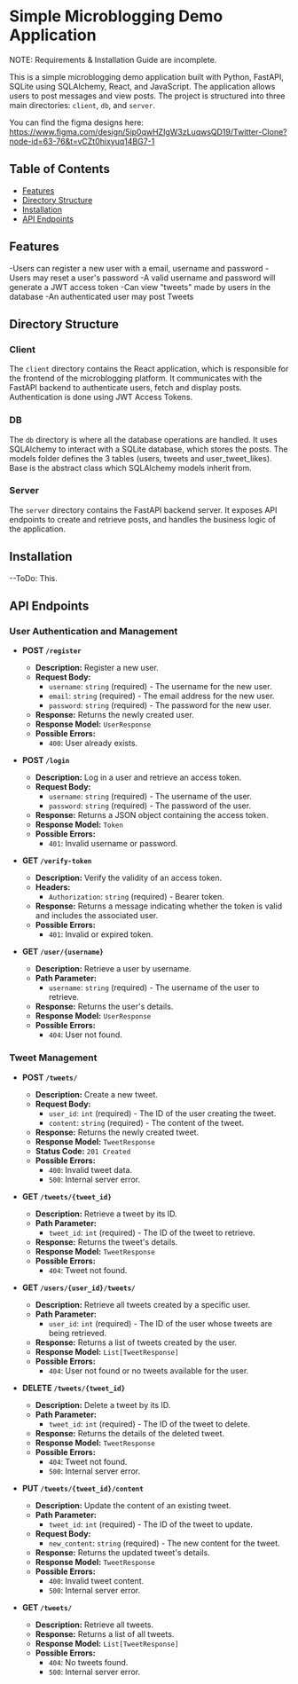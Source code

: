 # Simple Microblogging Demo Application

NOTE: Requirements & Installation Guide are incomplete.

This is a simple microblogging demo application built with Python, FastAPI, SQLite using SQLAlchemy, React, and JavaScript. The application allows users to post messages and view posts. The project is structured into three main directories: `client`, `db`, and `server`.

You can find the figma designs here: https://www.figma.com/design/5ip0qwHZIgW3zLuqwsQD19/Twitter-Clone?node-id=63-76&t=vCZt0hixyuq14BG7-1

## Table of Contents

- [Features](#features)
- [Directory Structure](#directory-structure)
- [Installation](#installation)
- [API Endpoints](#api-endpoints)

## Features

-Users can register a new user with a email, username and password
-Users may reset a user's password
-A valid username and password will generate a JWT access token
-Can view "tweets" made by users in the database
-An authenticated user may post Tweets

## Directory Structure

### Client

The `client` directory contains the React application, which is responsible for the frontend of the microblogging platform. It communicates with the FastAPI backend to authenticate users, fetch and display posts. Authentication is done using JWT Access Tokens.

### DB

The `db` directory is where all the database operations are handled. It uses SQLAlchemy to interact with a SQLite database, which stores the posts. The models folder defines the 3 tables (users, tweets and user_tweet_likes). Base is the abstract class which SQLAlchemy models inherit from.

### Server

The `server` directory contains the FastAPI backend server. It exposes API endpoints to create and retrieve posts, and handles the business logic of the application.

## Installation

--ToDo: This.

## API Endpoints

### User Authentication and Management

- **POST `/register`**
  - **Description:** Register a new user.
  - **Request Body:** 
    - `username`: `string` (required) - The username for the new user.
    - `email`: `string` (required) - The email address for the new user.
    - `password`: `string` (required) - The password for the new user.
  - **Response:** Returns the newly created user.
  - **Response Model:** `UserResponse`
  - **Possible Errors:**
    - `400`: User already exists.

- **POST `/login`**
  - **Description:** Log in a user and retrieve an access token.
  - **Request Body:**
    - `username`: `string` (required) - The username of the user.
    - `password`: `string` (required) - The password of the user.
  - **Response:** Returns a JSON object containing the access token.
  - **Response Model:** `Token`
  - **Possible Errors:**
    - `401`: Invalid username or password.

- **GET `/verify-token`**
  - **Description:** Verify the validity of an access token.
  - **Headers:**
    - `Authorization`: `string` (required) - Bearer token.
  - **Response:** Returns a message indicating whether the token is valid and includes the associated user.
  - **Possible Errors:**
    - `401`: Invalid or expired token.

- **GET `/user/{username}`**
  - **Description:** Retrieve a user by username.
  - **Path Parameter:**
    - `username`: `string` (required) - The username of the user to retrieve.
  - **Response:** Returns the user's details.
  - **Response Model:** `UserResponse`
  - **Possible Errors:**
    - `404`: User not found.

### Tweet Management

- **POST `/tweets/`**
  - **Description:** Create a new tweet.
  - **Request Body:**
    - `user_id`: `int` (required) - The ID of the user creating the tweet.
    - `content`: `string` (required) - The content of the tweet.
  - **Response:** Returns the newly created tweet.
  - **Response Model:** `TweetResponse`
  - **Status Code:** `201 Created`
  - **Possible Errors:**
    - `400`: Invalid tweet data.
    - `500`: Internal server error.

- **GET `/tweets/{tweet_id}`**
  - **Description:** Retrieve a tweet by its ID.
  - **Path Parameter:**
    - `tweet_id`: `int` (required) - The ID of the tweet to retrieve.
  - **Response:** Returns the tweet's details.
  - **Response Model:** `TweetResponse`
  - **Possible Errors:**
    - `404`: Tweet not found.

- **GET `/users/{user_id}/tweets/`**
  - **Description:** Retrieve all tweets created by a specific user.
  - **Path Parameter:**
    - `user_id`: `int` (required) - The ID of the user whose tweets are being retrieved.
  - **Response:** Returns a list of tweets created by the user.
  - **Response Model:** `List[TweetResponse]`
  - **Possible Errors:**
    - `404`: User not found or no tweets available for the user.

- **DELETE `/tweets/{tweet_id}`**
  - **Description:** Delete a tweet by its ID.
  - **Path Parameter:**
    - `tweet_id`: `int` (required) - The ID of the tweet to delete.
  - **Response:** Returns the details of the deleted tweet.
  - **Response Model:** `TweetResponse`
  - **Possible Errors:**
    - `404`: Tweet not found.
    - `500`: Internal server error.

- **PUT `/tweets/{tweet_id}/content`**
  - **Description:** Update the content of an existing tweet.
  - **Path Parameter:**
    - `tweet_id`: `int` (required) - The ID of the tweet to update.
  - **Request Body:**
    - `new_content`: `string` (required) - The new content for the tweet.
  - **Response:** Returns the updated tweet's details.
  - **Response Model:** `TweetResponse`
  - **Possible Errors:**
    - `400`: Invalid tweet content.
    - `500`: Internal server error.

- **GET `/tweets/`**
  - **Description:** Retrieve all tweets.
  - **Response:** Returns a list of all tweets.
  - **Response Model:** `List[TweetResponse]`
  - **Possible Errors:**
    - `404`: No tweets found.
    - `500`: Internal server error.
